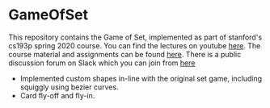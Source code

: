 # GameOfSet
This repository contains the Game of Set, implemented as part of stanford's cs193p spring 2020 course. You can find the lectures on youtube [here](https://www.youtube.com/watch?v=jbtqIBpUG7g&list=PLpGHT1n4-mAtTj9oywMWoBx0dCGd51_yG&index=6&t=0s).
The course material and assignments can be found [here](https://cs193p.sites.stanford.edu). There is a public discussion forum on Slack which you can join from [here](https://join.slack.com/t/cs193p-ios/shared_invite/zt-ege5vvb6-B1rG4RXxO6xKPjP6ORA7VQ)

* Implemented custom shapes in-line with the original set game, including squiggly using bezier curves.
* Card fly-off and fly-in.

